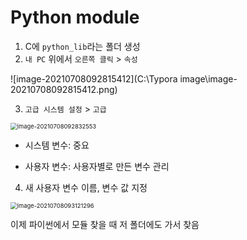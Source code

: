 # Python module

1. C에 `python_lib`라는 폴더 생성
2. `내 PC` 위에서 `오른쪽 클릭` > `속성`

![image-20210708092815412](C:\Typora image\image-20210708092815412.png)

3. `고급 시스템 설정` > `고급`

<img src="C:\Typora image\image-20210708092832553.png" alt="image-20210708092832553" style="zoom: 67%;" />

- 시스템 변수: 중요

- 사용자 변수: 사용자별로 만든 변수 관리 



4. 새 사용자 변수 이름, 변수 값 지정

<img src="C:\Typora image\image-20210708093121296.png" alt="image-20210708093121296" style="zoom:67%;" />



이제 파이썬에서 모듈 찾을 때 저 폴더에도 가서 찾음

